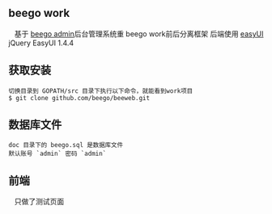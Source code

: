## beego work
    基于 [beego admin](https://github.com/beego/admin)后台管理系统重
    beego work前后分离框架
    后端使用 [easyUI](http://www.jeasyui.net/demo/380.html) jQuery EasyUI 1.4.4
  
## 获取安装
    切换目录到 GOPATH/src 目录下执行以下命令，就能看到work项目
    $ git clone github.com/beego/beeweb.git

## 数据库文件
    doc 目录下的 beego.sql 是数据库文件
    默认账号 `admin` 密码 `admin`

## 前端
    只做了测试页面
